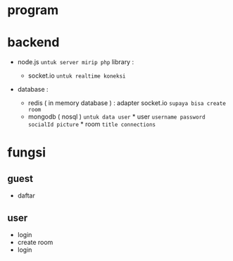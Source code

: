 # program

# backend

- node.js `untuk server mirip php`
library :
    - socket.io     `untuk realtime koneksi`

- database :
    - redis ( in memory database ) : adapter socket.io   `supaya bisa create room`
    - mongodb ( nosql ) `untuk data user`
            * user
                ```
                username
                password
                socialId
                picture
                ```
            * room
                ```
                title
                connections
                ```

# fungsi

## guest
- daftar

## user
- login
- create room
- login

